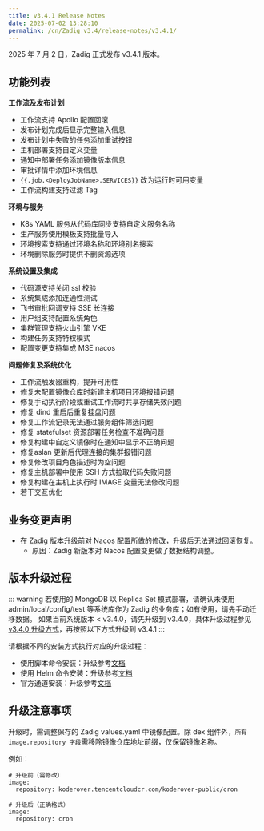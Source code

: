 ```yaml
---
title: v3.4.1 Release Notes
date: 2025-07-02 13:28:10
permalink: /cn/Zadig v3.4/release-notes/v3.4.1/
---
```


2025 年 7 月 2 日，Zadig 正式发布 v3.4.1 版本。

## 功能列表

**工作流及发布计划**
- 工作流支持 Apollo 配置回滚
- 发布计划完成后显示完整输入信息
- 发布计划中失败的任务添加重试按钮
- 主机部署支持自定义变量
- 通知中部署任务添加镜像版本信息
- 审批详情中添加环境信息
- <span v-pre>`{{.job.<DeployJobName>.SERVICES}}` </span> 改为运行时可用变量
- 工作流构建支持过滤 Tag
  
**环境与服务**
- K8s YAML 服务从代码库同步支持自定义服务名称
- 生产服务使用模板支持批量导入
- 环境搜索支持通过环境名称和环境别名搜索
- 环境删除服务时提供不删资源选项
  
**系统设置及集成**
- 代码源支持关闭 ssl 校验
- 系统集成添加连通性测试
- 飞书审批回调支持 SSE 长连接
- 用户组支持配置系统角色
- 集群管理支持火山引擎 VKE
- 构建任务支持特权模式
- 配置变更支持集成 MSE nacos 
  
**问题修复及系统优化**
- 工作流触发器重构，提升可用性
- 修复未配置镜像仓库时新建主机项目环境报错问题
- 修复手动执行阶段或重试工作流时共享存储失效问题
- 修复 dind 重启后重复挂盘问题
- 修复工作流记录无法通过服务组件筛选问题
- 修复 statefulset 资源部署任务检查不准确问题
- 修复构建中自定义镜像时在通知中显示不正确问题
- 修复aslan 更新后代理连接的集群报错问题
- 修复修改项目角色描述时为空问题
- 修复主机部署中使用 SSH 方式拉取代码失败问题
- 修复构建在主机上执行时 IMAGE 变量无法修改问题
- 若干交互优化


## 业务变更声明
- 在 Zadig 版本升级前对 Nacos 配置所做的修改，升级后无法通过回滚恢复。
  - 原因：Zadig 新版本对 Nacos 配置变更做了数据结构调整。

## 版本升级过程

::: warning
若使用的 MongoDB 以 Replica Set 模式部署，请确认未使用 admin/local/config/test 等系统库作为 Zadig 的业务库；如有使用，请先手动迁移数据。
如果当前系统版本 < v3.4.0，请先升级到 v3.4.0，具体升级过程参见 [v3.4.0 升级方式](/cn/Zadig%20v3.4/release-notes/v3.4.0/#版本升级过程)，再按照以下方式升级到 v3.4.1
:::

请根据不同的安装方式执行对应的升级过程：

- 使用脚本命令安装：升级参考[文档](/cn/Zadig%20v3.4/install/helm-deploy/#升级)
- 使用 Helm 命令安装：升级参考[文档](/cn/Zadig%20v3.4/install/helm-deploy/#升级)
- 官方通道安装：升级参考[文档](/cn/Zadig%20v3.4/stable/install/#升级)

## 升级注意事项

升级时，需调整保存的 Zadig values.yaml 中镜像配置。除 dex 组件外，`所有 image.repository 字段`需移除镜像仓库地址前缀，仅保留镜像名称。

例如：

```
# 升级前（需修改）  
image:  
  repository: koderover.tencentcloudcr.com/koderover-public/cron

# 升级后（正确格式）  
image:  
  repository: cron
```